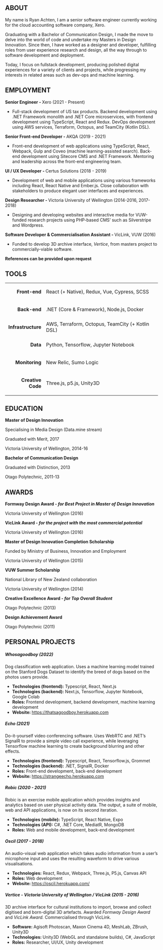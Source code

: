 <h2>ABOUT</h2>


<p>
My name is Ryan Achten, I am a senior software engineer currently working for the cloud accounting software company, Xero. 
</p>
<p>
Graduating with a Bachelor of Communication Design, I made the move to delve into the world of code and undertake my Masters in Design Innovation. Since then, I have worked as a designer and developer, fulfilling roles from user experience research and design, all the way through to software development and deployment.
</p>
<p>
Today, I focus on fullstack development, producing polished digital experiences for a variety of clients and projects, while progressing my interests in related areas such as dev-ops and machine learning.
</p>
<h2></h2>


<h2>EMPLOYMENT</h2>


<p>
<strong>Senior Engineer - </strong>Xero (2021 - Present)
</p>
<ul>

<li>Full-stack development of US tax products. Backend development using .NET Framework monolith and .NET Core microservices, with frontend development using TypeScript, React and Redux. DevOps development using AWS services, Terraform, Octopus, and TeamCity (Kotlin DSL).
</li>
</ul>
<p>
<strong>Senior Front-end Developer - </strong>AKQA (2019 - 2021)
</p>
<ul>

<li>Front-end development of web applications using TypeScript, React, Webpack, Gulp and Coveo (machine learning-assisted search). Back-end development using Sitecore CMS and .NET Framework. Mentoring and leadership across the front-end engineering team. 
</li>
</ul>
<p>
<strong>UI / UX Developer - </strong>Certus Solutions (2018 - 2019)
</p>
<ul>

<li>Development of web and mobile applications using various frameworks including React, React Native and Ember.js. Close collaboration with stakeholders to produce elegant user interfaces and experiences.
</li>
</ul>
<p>
<strong>Design Researcher - </strong>Victoria University of Wellington (2014-2016, 2017-2018)
</p>
<ul>

<li>Designing and developing websites and interactive media for VUW-funded research projects<em> </em>using PHP-based CMS’ such as Silverstripe and Wordpress.
</li>
</ul>
<p>
<strong>Software Developer & Commercialisation Assistant - </strong>VicLink, VUW (2016)
</p>
<ul>

<li>Funded to develop 3D archive interface, <em>Vertice</em>, from masters project to commercially-viable software.
</li>
</ul>
<p>
<strong>References can be provided upon request</strong>
</p>
<h2>TOOLS</h2>



<table>
  <tr>
   <td><p style="text-align: right">
<strong>Front-end</strong></p>

   </td>
   <td>React (+ Native), Redux, Vue, Cypress, SCSS
   </td>
  </tr>
  <tr>
   <td><p style="text-align: right">
<strong>Back-end</strong></p>

   </td>
   <td>.NET (Core & Framework), Node.js, Docker
   </td>
  </tr>
  <tr>
   <td><p style="text-align: right">
<strong>Infrastructure</strong></p>

   </td>
   <td>AWS, Terraform, Octopus, TeamCity (+ Kotlin DSL)
   </td>
  </tr>
  <tr>
   <td><p style="text-align: right">
<strong>Data</strong></p>

   </td>
   <td>Python, Tensorflow, Jupyter Notebook
   </td>
  </tr>
  <tr>
   <td><p style="text-align: right">
<strong>Monitoring</strong></p>

   </td>
   <td>New Relic, Sumo Logic
   </td>
  </tr>
  <tr>
   <td><p style="text-align: right">
<strong>Creative Code</strong></p>

   </td>
   <td>Three.js, p5.js, Unity3D
   </td>
  </tr>
</table>


<h2>EDUCATION</h2>


<p>
<strong>Master of Design Innovation</strong>
</p>
<p>
Specialising in Media Design (Data.mine stream)
</p>
<p>
Graduated with Merit, 2017
</p>
<p>
Victoria University of Wellington, 2014-16
</p>
<p>
<strong>Bachelor of Communication Design</strong>
</p>
<p>
Graduated with Distinction, 2013
</p>
<p>
Otago Polytechnic, 2011-13
</p>
<h2>AWARDS</h2>


<p>
<strong>Formway Design Award - <em>for Best Project in Master of Design Innovation</em></strong>
</p>
<p>
Victoria University of Wellington (2016)
</p>
<p>
<strong>VicLink Award - <em>for the project with the most commercial potential</em></strong>
</p>
<p>
Victoria University of Wellington (2016)
</p>
<p>
<strong>Master of Design Innovation Completion Scholarship</strong>
</p>
<p>
Funded by Ministry of Business, Innovation and Employment
</p>
<p>
Victoria University of Wellington (2015)
</p>
<p>
<strong>VUW Summer Scholarship </strong>
</p>
<p>
National Library of New Zealand collaboration
</p>
<p>
Victoria University of Wellington (2014)
</p>
<p>
<strong>Creative Excellence Award - <em>for Top Overall Student</em></strong>
</p>
<p>
Otago Polytechnic (2013)
</p>
<p>
<strong>Design Achievement Award</strong>
</p>
<p>
Otago Polytechnic (2011)
</p>
<h2>PERSONAL PROJECTS</h2>


<h5><strong>Whosagoodboy </strong>(2022)</h5>


<p>
Dog classification web application. Uses a machine learning model trained on the Stanford Dogs Dataset to identify the breed of dogs based on the photos users provide.
</p>
<ul>

<li><strong>Technologies (frontend):</strong> Typescript, React, Next.js

<li><strong>Technologies (backend):</strong> Next.js, Tensorflow, Jupyter Notebook, Google Colab

<li><strong>Roles: </strong>Frontend development, backend development, machine learning development

<li><strong>Website: </strong><a href="https://thatsagoodboy.herokuapp.com/">https://thatsagoodboy.herokuapp.com</a> 
</li>
</ul>
<h5><strong>Echo</strong> (2021)</h5>


<p>
Do-it-yourself video conferencing software. Uses WebRTC and .NET’s SignalR to provide a simple video call experience, while leveraging Tensorflow machine learning to create background blurring and other effects.
</p>
<ul>

<li><strong>Technologies (frontend):</strong> Typescript, React, Tensorflow.js, Grommet

<li><strong>Technologies (backend):</strong> .NET, SignalR, Docker

<li><strong>Roles: </strong>Front-end development, back-end development

<li><strong>Website: </strong><a href="https://strangeecho.herokuapp.com">https://strangeecho.herokuapp.com</a>
</li>
</ul>
<h5><strong>Robic</strong> (2020 - 2021)</h5>


<p>
Robic is an exercise mobile application which provides insights and analytics based on user physical activity data. The output, a suite of mobile, web and API applications, is now on its second iteration.
</p>
<ul>

<li><strong>Technologies (mobile):</strong> TypeScript, React Native, Expo

<li><strong>Technologies (API):</strong> C#, .NET Core, MediatR, MongoDB

<li><strong>Roles: </strong>Web and mobile development, back-end development
</li>
</ul>
<h5><strong>Oscil</strong> (2017 - 2018)</h5>


<p>
An audio-visual web application which takes audio information from a user’s microphone input and uses the resulting waveform to drive various visualisations.
</p>
<ul>

<li><strong>Technologies:</strong> React, Redux, Webpack, Three.js, P5.js, Canvas API

<li><strong>Roles: </strong>Web development

<li><strong>Website: </strong><a href="https://oscil.herokuapp.com/">https://oscil.herokuapp.com/</a>
</li>
</ul>
<h5><strong>Vertice</strong> - Victoria University of Wellington / VicLink (2015 - 2016)</h5>


<p>
3D archive interface for cultural institutions to import, browse and collect digitised and born-digital 3D artefacts. Awarded <em>Formway Design Award</em> and <em>VicLink Award. </em>Commercialised through VicLink.
</p>
<ul>

<li><strong>Software: </strong>Agisoft Photoscan, Maxon Cinema 4D, MeshLab, ZBrush, Unity3D

<li><strong>Technologies: </strong>Unity3D (WebGL and standalone builds), C#, JavaScript

<li><strong>Roles:</strong> Researcher, UI/UX, Unity development
